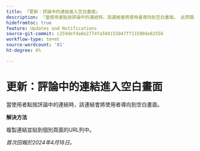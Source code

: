 ```yaml
---
title: 「更新：評論中的連結進入空白畫面」
description: 「當使用者點按評論中的連結時，該連結會將使用者導向到空白畫面。 此問題有解決辦法。」
hidefromtoc: true
feature: Updates and Notifications
source-git-commit: c259defda8e2774fa584155047ff115904e82556
workflow-type: tm+mt
source-wordcount: '81'
ht-degree: 6%

---
```



# 更新：評論中的連結進入空白畫面

當使用者點按評論中的連結時，該連結會將使用者導向到空白畫面。

**解決方法**

複製連結並貼到個別頁面的URL列中。

_首次回報於2024年4月18日。_

